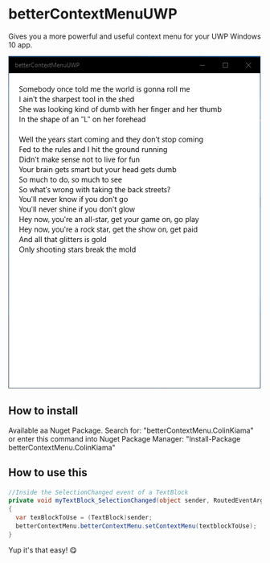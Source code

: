 # betterContextMenuUWP
Gives you a more powerful and useful context menu for your UWP Windows 10 app.

![alt-text](betterContextMenu.gif)

## How to install
Available aa Nuget Package. Search for: "betterContextMenu.ColinKiama" or enter this command into Nuget Package Manager: "Install-Package betterContextMenu.ColinKiama"

## How to use this
````csharp
//Inside the SelectionChanged event of a TextBlock
private void myTextBlock_SelectionChanged(object sender, RoutedEventArgs e)
{
  var texBlockToUse = (TextBlock)sender;
  betterContextMenu.betterContextMenu.setContextMenu(textblockToUse);
}
````
Yup it's that easy! 😋
